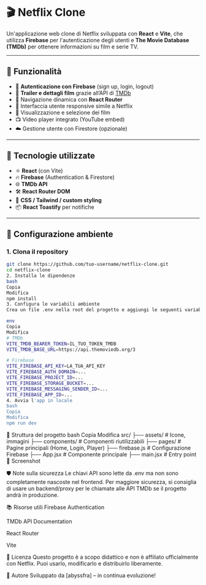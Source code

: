 # 🎬 Netflix Clone

Un'applicazione web clone di Netflix sviluppata con **React** e **Vite**, che utilizza **Firebase** per l'autenticazione degli utenti e **The Movie Database (TMDb)** per ottenere informazioni su film e serie TV.

---

## 🚀 Funzionalità

- 🔐 **Autenticazione con Firebase** (sign up, login, logout)
- 🎥 **Trailer e dettagli film** grazie all’API di [TMDb](https://www.themoviedb.org/)
- 🧭 Navigazione dinamica con **React Router**
- 💅 Interfaccia utente responsive simile a Netflix
- 🔎 Visualizzazione e selezione dei film
- 📺 Video player integrato (YouTube embed)
- ☁️ Gestione utente con Firestore (opzionale)

---

## 🧪 Tecnologie utilizzate

- ⚛️ **React** (con Vite)
- 🔥 **Firebase** (Authentication & Firestore)
- 🌐 **TMDb API**
- 🛠️ **React Router DOM**
- 🎨 **CSS / Tailwind / custom styling**
- 📦 **React Toastify** per notifiche

---

## 🔧 Configurazione ambiente

### 1. Clona il repository

```bash
git clone https://github.com/tuo-username/netflix-clone.git
cd netflix-clone
2. Installa le dipendenze
bash
Copia
Modifica
npm install
3. Configura le variabili ambiente
Crea un file .env nella root del progetto e aggiungi le seguenti variabili:

env
Copia
Modifica
# TMDb
VITE_TMDB_BEARER_TOKEN=IL_TUO_TOKEN_TMDB
VITE_TMDB_BASE_URL=https://api.themoviedb.org/3

# Firebase
VITE_FIREBASE_API_KEY=LA_TUA_API_KEY
VITE_FIREBASE_AUTH_DOMAIN=...
VITE_FIREBASE_PROJECT_ID=...
VITE_FIREBASE_STORAGE_BUCKET=...
VITE_FIREBASE_MESSAGING_SENDER_ID=...
VITE_FIREBASE_APP_ID=...
4. Avvia l'app in locale
bash
Copia
Modifica
npm run dev
```

📁 Struttura del progetto
bash
Copia
Modifica
src/
├── assets/              # Icone, immagini
├── components/          # Componenti riutilizzabili
├── pages/               # Pagine principali (Home, Login, Player)
├── firebase.js          # Configurazione Firebase
├── App.jsx              # Componente principale
├── main.jsx             # Entry point
📸 Screenshot


🛡️ Note sulla sicurezza
Le chiavi API sono lette da .env ma non sono completamente nascoste nel frontend. Per maggiore sicurezza, si consiglia di usare un backend/proxy per le chiamate alle API TMDb se il progetto andrà in produzione.

📚 Risorse utili
Firebase Authentication

TMDb API Documentation

React Router

Vite

📜 Licenza
Questo progetto è a scopo didattico e non è affiliato ufficialmente con Netflix.
Puoi usarlo, modificarlo e distribuirlo liberamente.

🙌 Autore
Sviluppato da [abyssfra] – in continua evoluzione!
